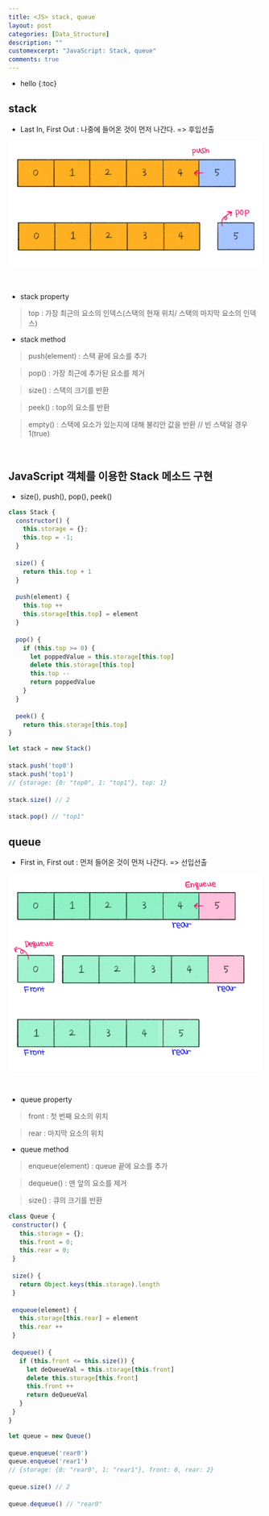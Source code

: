 ```yaml
---
title: <JS> stack, queue
layout: post
categories: [Data_Structure]
description: ""
customexcerpt: "JavaScript: Stack, queue"
comments: true
---
```


* hello
{:toc}


## stack ##
 - Last In, First Out : 나중에 들어온 것이 먼저 나간다. => 후입선출
 
  ![stack1](/assets/img/stack.png)
 
 <br>
 
 - stack property
  > top : 가장 최근의 요소의 인덱스(스택의 현재 위치/ 스택의 마지막 요소의 인덱스)
 
 - stack method
  > push(element) : 스택 끝에 요소를 추가
  
  > pop() : 가장 최근에 추가된 요소를 제거
  
  > size() : 스택의 크기를 반환
  
  > peek() : top의 요소를 반환
  
  > empty() : 스택에 요소가 있는지에 대해 불리안 값을 반환 // 빈 스택일 경우 1(true)
 
<br>

## JavaScript 객체를 이용한 Stack 메소드 구현 ##

- size(), push(), pop(), peek()

```js
class Stack {
  constructor() {
    this.storage = {};
    this.top = -1;
  }

  size() {
    return this.top + 1
  }

  push(element) {
    this.top ++
    this.storage[this.top] = element
  }

  pop() {
    if (this.top >= 0) {
      let poppedValue = this.storage[this.top]
      delete this.storage[this.top]
      this.top --
      return poppedValue
    }
  }
  
  peek() {
    return this.storage[this.top]
}

```
```js
let stack = new Stack()

stack.push('top0')
stack.push('top1')
// {storage: {0: "top0", 1: "top1"}, top: 1}

stack.size() // 2

stack.pop() // "top1"
```

## queue ##
 - First in, First out : 먼저 들어온 것이 먼저 나간다. => 선입선출

![queue](/assets/img/queue.png)

<br>

 - queue property
 > front : 첫 번째 요소의 위치
 
 > rear : 마지막 요소의 위치
 
 - queue method
 > enqueue(element) : queue 끝에 요소를 추가
 
 > dequeue() : 맨 앞의 요소를 제거
 
 > size() : 큐의 크기를 반환
 
 ```js
 class Queue {
  constructor() {
    this.storage = {};
    this.front = 0;
    this.rear = 0;
  }

  size() {
    return Object.keys(this.storage).length
  }

  enqueue(element) {
    this.storage[this.rear] = element
    this.rear ++
  }

  dequeue() {
    if (this.front <= this.size()) {
      let deQueueVal = this.storage[this.front]
      delete this.storage[this.front]
      this.front ++
      return deQueueVal
    }
  }
 }
 ```
 ```js
 let queue = new Queue()
 
 queue.enqueue('rear0')
 queue.enqueue('rear1')
 // {storage: {0: "rear0", 1: "rear1"}, front: 0, rear: 2}

 queue.size() // 2
 
 queue.dequeue() // "rear0"
 ```
